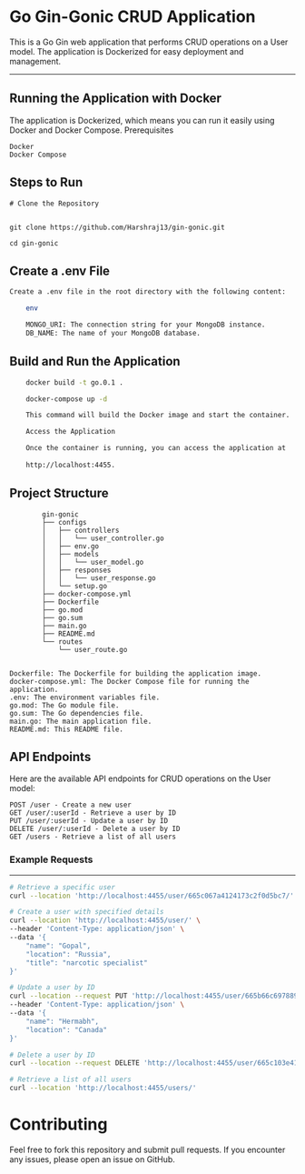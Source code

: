 # Go Gin-Gonic CRUD Application

This is a Go Gin web application that performs CRUD operations on a User model. The application is Dockerized for easy deployment and management.

---

## Running the Application with Docker

The application is Dockerized, which means you can run it easily using Docker and Docker Compose.
Prerequisites

    Docker
    Docker Compose

Steps to Run 
---

    # Clone the Repository


    git clone https://github.com/Harshraj13/gin-gonic.git

    cd gin-gonic

Create a .env File
---
```sh 
Create a .env file in the root directory with the following content:

    env

    MONGO_URI: The connection string for your MongoDB instance.
    DB_NAME: The name of your MongoDB database.
```

Build and Run the Application
---
```sh
    docker build -t go.0.1 .

    docker-compose up -d

    This command will build the Docker image and start the container.

    Access the Application

    Once the container is running, you can access the application at 
    
    http://localhost:4455.
```


Project Structure
---

            gin-gonic
            ├── configs
            │   ├── controllers
            │   │   └── user_controller.go
            │   ├── env.go
            │   ├── models
            │   │   └── user_model.go
            │   ├── responses
            │   │   └── user_response.go
            │   └── setup.go
            ├── docker-compose.yml
            ├── Dockerfile
            ├── go.mod
            ├── go.sum
            ├── main.go
            ├── README.md
            └── routes
                └── user_route.go


    Dockerfile: The Dockerfile for building the application image.
    docker-compose.yml: The Docker Compose file for running the application.
    .env: The environment variables file.
    go.mod: The Go module file.
    go.sum: The Go dependencies file.
    main.go: The main application file.
    README.md: This README file.

API Endpoints
---

Here are the available API endpoints for CRUD operations on the User model:

    POST /user - Create a new user
    GET /user/:userId - Retrieve a user by ID
    PUT /user/:userId - Update a user by ID
    DELETE /user/:userId - Delete a user by ID
    GET /users - Retrieve a list of all users

### Example Requests
---
```sh
# Retrieve a specific user
curl --location 'http://localhost:4455/user/665c067a4124173c2f0d5bc7/'

# Create a user with specified details
curl --location 'http://localhost:4455/user/' \
--header 'Content-Type: application/json' \
--data '{
    "name": "Gopal",
    "location": "Russia",
    "title": "narcotic specialist"
}'

# Update a user by ID
curl --location --request PUT 'http://localhost:4455/user/665b66c6978897f2c6057d12' \
--header 'Content-Type: application/json' \
--data '{
    "name": "Hermabh",
    "location": "Canada"
}'

# Delete a user by ID
curl --location --request DELETE 'http://localhost:4455/user/665c103e4124173c2f0d5bc9'

# Retrieve a list of all users
curl --location 'http://localhost:4455/users/'
```


# Contributing

Feel free to fork this repository and submit pull requests. If you encounter any issues, please open an issue on GitHub.